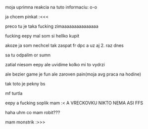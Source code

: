 moja uprimna reakcia na tuto informaciu: o-o
  
ja chcem pinkat :<<<

preco tu je taka fucking zimaaaaaaaaaaaaaaa

fucking eepy mal som si hellko kupit

akoze ja som nechcel tak zaspat fr dpc a uz aj 2. raz dnes

sa tu odpalim or sumn 

zatial niesom eepy ale uvidime kolko mi to vydrzi

ale bezier game je fun ale zaroven pain(moja avg praca na hodine)

tak toto je pekny bs 

mf turtla

eepy a fucking soplik mam :< A VRECKOVKU NIKTO NEMA ASI FFS

haha uhm co mam robit???

mam monstrik :>>>